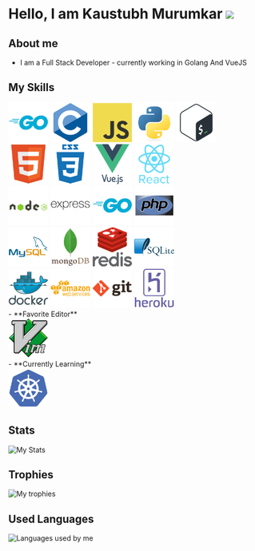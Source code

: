 <!DOCTYPE html>
# Hello, I am Kaustubh Murumkar <img src="https://emojis.slackmojis.com/emojis/images/1531849430/4246/blob-sunglasses.gif?1531849430" width="30"/>

## About me
- I am a Full Stack Developer - currently working in Golang And VueJS

## My Skills

<div>
<div>
<img src="https://github.com/devicons/devicon/blob/master/icons/go/go-original-wordmark.svg" title="Go" alt="Go" width="80" height="80"/>
<img src="https://github.com/devicons/devicon/blob/master/icons/c/c-original.svg" title="C" alt="C" width="80" height="80"/>
<img src="https://github.com/devicons/devicon/blob/master/icons/javascript/javascript-original.svg" title="JavaScript" alt="JavaScript" width="80" height="80"/>
<img src="https://github.com/devicons/devicon/blob/master/icons/python/python-original.svg" title="Python" alt="Python" width="80" height="80"/>
<img src="https://github.com/devicons/devicon/blob/master/icons/bash/bash-original.svg" title="Bash" alt="Bash" width="80" height="80"/>
</div>
<div>
<img src="https://github.com/devicons/devicon/blob/master/icons/html5/html5-original.svg" title="HTML5" alt="HTML" width="80" height="80"/>
<img src="https://github.com/devicons/devicon/blob/master/icons/css3/css3-plain-wordmark.svg"  title="CSS3" alt="CSS" width="80" height="80"/>
<img src="https://github.com/devicons/devicon/blob/master/icons/vuejs/vuejs-original-wordmark.svg" title="Vue" alt="Vue" width="80" height="80"/>
<img src="https://github.com/devicons/devicon/blob/master/icons/react/react-original-wordmark.svg" title="React" alt="React" width="80" height="80"/>
</div>
<div>
<img src="https://github.com/devicons/devicon/blob/master/icons/nodejs/nodejs-original-wordmark.svg" title="NodeJS" alt="NodeJS" width="80" height="80"/>
<img src="https://github.com/devicons/devicon/blob/master/icons/express/express-original-wordmark.svg" title="ExpressJS" alt="ExpressJS" width="80" height="80"/>
<img src="https://github.com/devicons/devicon/blob/master/icons/go/go-original-wordmark.svg" title="Go" alt="Go" width="80" height="80"/>
<img src="https://github.com/devicons/devicon/blob/master/icons/php/php-original.svg" title="PHP" alt="PHP" width="80" height="80"/>
</div>
<div>
<img src="https://github.com/devicons/devicon/blob/master/icons/mysql/mysql-original-wordmark.svg" title="MySQL"  alt="MySQL" width="80" height="80"/>
<img src="https://github.com/devicons/devicon/blob/master/icons/mongodb/mongodb-original-wordmark.svg" title="Mongo"  alt="Mongo" width="80" height="80"/>
<img src="https://github.com/devicons/devicon/blob/master/icons/redis/redis-original-wordmark.svg" title="Redis"  alt="Redis" width="80" height="80"/>
<img src="https://github.com/devicons/devicon/blob/master/icons/sqlite/sqlite-original-wordmark.svg" title="SQLite"  alt="SQLite" width="80" height="80"/>
</div>
<div>
<img src="https://github.com/devicons/devicon/blob/master/icons/docker/docker-original-wordmark.svg" title="Docker" alt="Docker" width="80" height="80"/>
<img src="https://github.com/devicons/devicon/blob/master/icons/amazonwebservices/amazonwebservices-plain-wordmark.svg" title="AWS" alt="AWS" width="80" height="80"/>
<img src="https://github.com/devicons/devicon/blob/master/icons/git/git-original-wordmark.svg" title="Git" alt="Git" width="80" height="80"/>
<img src="https://github.com/devicons/devicon/blob/master/icons/heroku/heroku-original-wordmark.svg" title="Heroku" alt="Heroku" width="80" height="80"/>
</div>
- **Favorite Editor**
<div>
<img src="https://github.com/devicons/devicon/blob/master/icons/vim/vim-original.svg" title="Vim" alt="Vim" width="80" height="80"/>
</div>
- **Currently Learning**
<div>
<img src="https://github.com/devicons/devicon/blob/master/icons/kubernetes/kubernetes-plain.svg" title="Kubernetes" alt="Kubernetes" width="80" height="80"/>
</div>
</div>

## Stats
<img src="https://github-readme-stats.vercel.app/api?username=the-kaustubh&show_icons=true&locale=en" alt="My Stats">

## Trophies
<img src="https://github-profile-trophy.vercel.app/?username=the-kaustubh" alt="My trophies">

## Used Languages
<img src="https://github-readme-stats.vercel.app/api/top-langs?username=the-kaustubh&show_icons=true&locale=en&layout=compact" alt="Languages used by me">
